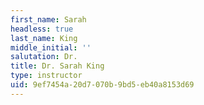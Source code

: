 ```yaml
---
first_name: Sarah
headless: true
last_name: King
middle_initial: ''
salutation: Dr.
title: Dr. Sarah King
type: instructor
uid: 9ef7454a-20d7-070b-9bd5-eb40a8153d69
---
```

